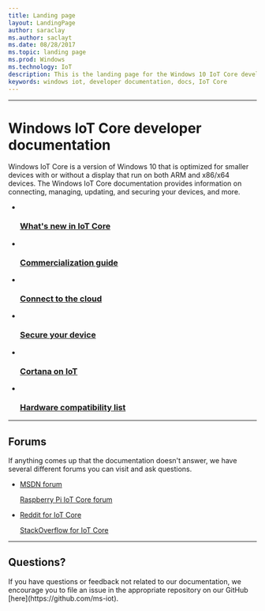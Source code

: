 ```yaml
---
title: Landing page
layout: LandingPage
author: saraclay
ms.author: saclayt
ms.date: 08/28/2017
ms.topic: landing page
ms.prod: Windows
ms.technology: IoT
description: This is the landing page for the Windows 10 IoT Core developer documentation
keywords: windows iot, developer documentation, docs, IoT Core
---
```


---
# Windows IoT Core developer documentation

Windows IoT Core is a version of Windows 10 that is optimized for smaller devices with or without a display that run on both ARM and x86/x64 devices. The Windows IoT Core documentation provides information on connecting, managing, updating, and securing your devices, and more.

<ul class="panelContent cardsFTitle">
    <li>
        <a href="release-notes/commercial/creatorsupdate.md">
        <div class="cardSize">
            <div class="cardPadding">
                <div class="card">
                    <div class="cardImageOuter">
                        <div class="cardImage">
                            <img src="/media/common/i_whats-new.svg" alt="" />
                        </div>
                    </div>
                    <div class="cardText">
                        <h3>What's new in IoT Core</h3>
                    </div>
                </div>
            </div>
        </div>
        </a>
    </li>
    <li>
        <a href="https://docs.microsoft.com/en-us/windows-hardware/manufacture/iot/iot-core-manufacturing-guide" target="_blank">
        <div class="cardSize">
            <div class="cardPadding">
                <div class="card">
                    <div class="cardImageOuter">
                        <div class="cardImage">
                            <img src="/media/common/i_road-map.svg" alt="" />
                        </div>
                    </div>
                    <div class="cardText">
                        <h3>Commercialization guide</h3>
                    </div>
                </div>
            </div>
        </div>
        </a>
    </li>
    <li>
        <a href="extend-your-app/ConnectAppToCloud.md">
        <div class="cardSize">
            <div class="cardPadding">
                <div class="card">
                    <div class="cardImageOuter">
                        <div class="cardImage">
                            <img src="/media/common/i_vmm-cloud.svg" alt="" />
                        </div>
                    </div>
                    <div class="cardText">
                        <h3>Connect to the cloud</h3>
                    </div>
                </div>
            </div>
        </div>
        </a>
    </li>
    <li>
        <a href="secure-your-device/BuildingSecureDevices.md">
        <div class="cardSize">
            <div class="cardPadding">
                <div class="card">
                    <div class="cardImageOuter">
                        <div class="cardImage">
                            <img src="/media/common/i_lock.svg" alt="" />
                        </div>
                    </div>
                    <div class="cardText">
                        <h3>Secure your device</h3>
                    </div>
                </div>
            </div>
        </div>
        </a>
    </li>
    <li>
        <a href="extend-your-app/CortanaOnIoTCore.md">
        <div class="cardSize">
            <div class="cardPadding">
                <div class="card">
                    <div class="cardImageOuter">
                        <div class="cardImage">
                            <img src="/media/common/i_web.svg" alt="" />
                        </div>
                    </div>
                    <div class="cardText">
                        <h3>Cortana on IoT</h3>
                    </div>
                </div>
            </div>
        </div>
        </a>
    </li>
    <li>
        <a href="learn-about-hardware/HardwareCompatList.md">
        <div class="cardSize">
            <div class="cardPadding">
                <div class="card">
                    <div class="cardImageOuter">
                        <div class="cardImage">
                            <img src="/media/common/i_tools.svg" alt="" />
                        </div>
                    </div>
                    <div class="cardText">
                        <h3>Hardware compatibility list</h3>
                    </div>
                </div>
            </div>
        </div>
        </a>
    </li>
</ul>

---

<h2>Forums</h2>
<p>If anything comes up that the documentation doesn't answer, we have several different forums you can visit and ask questions.</p>
<ul class="panelContent cardsW">
    <li>
        <div class="cardSize">
            <div class="cardPadding">
                <div class="card">
                    <div class="cardText">
                        <p><a href="https://social.msdn.microsoft.com/forums/en-US/home?forum=WindowsIoT">MSDN forum</a></p>
                        <p><a href="https://www.raspberrypi.org/forums/viewforum.php?f=105">Raspberry Pi IoT Core forum</a></p>
                        </div>
                    </div>
                </div>
            </div>
    </li>
    <li>
        <div class="cardSize">
            <div class="cardPadding">
                <div class="card">
                    <div class="cardText">
                        <p><a href="https://www.reddit.com/r/windows10iot/">Reddit for IoT Core</a></p>
                        <p><a href="https://stackoverflow.com/questions/tagged/WindowsIoT">StackOverflow for IoT Core</a></p>
                    </div>
                </div>
            </div>
        </div>
    </li>
</ul>

---

<h2>Questions?</h2>
<p>If you have questions or feedback not related to our documentation, we encourage you to file an issue in the appropriate
    repository on our GitHub [here](https://github.com/ms-iot).</p>



